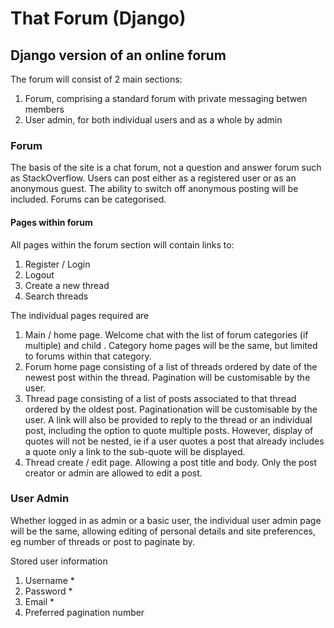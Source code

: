 # That Forum (Django)

## Django version of an online forum

The forum will consist of 2 main sections:

1. Forum, comprising a standard forum with private messaging betwen members
2. User admin, for both individual users and as a whole by admin

### Forum
The basis of the site is a chat forum, not a question and answer forum such as StackOverflow.
Users can post either as a registered user or as an anonymous guest. The ability to switch off anonymous posting will be included.
Forums can be categorised.
#### Pages within forum
All pages within the forum section will contain links to:

1. Register / Login
2. Logout
3. Create a new thread
4. Search threads

The individual pages required are

1. Main / home page. Welcome chat with the list of forum categories (if multiple) and child . Category home pages will be the same, but limited to forums within that category.
2. Forum home page consisting of a list of threads ordered by date of the newest post within the thread. Pagination will be customisable by the user.
3. Thread page consisting of a list of posts associated to that thread ordered by the oldest post. Paginationation will be customisable by the user. A link will also be provided to reply to the thread or an individual post, including the option to quote multiple posts. However, display of quotes will not be nested, ie if a user quotes a post that already includes a quote only a link to the sub-quote will be displayed.
4. Thread create / edit page. Allowing a post title and body. Only the post creator or admin are allowed to edit a post.

### User Admin
Whether logged in as admin or a basic user, the individual user admin page will be the same, allowing editing of personal details and site preferences, eg number of threads or post to paginate by.

Stored user information

1. Username *
2. Password *
3. Email *
4. Preferred pagination number
